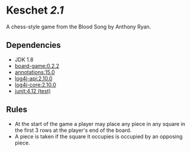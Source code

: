 # Keschet _2.1_

A chess-style game from the Blood Song by Anthony Ryan.

## Dependencies

- JDK 1.8
- [board-game:0.2.2](https://github.com/Macro303/Board-Game)
- [annotations:15.0](https://www.jetbrains.com/)
- [log4j-api:2.10.0](https://logging.apache.org/log4j/2.x/)
- [log4j-core:2.10.0](https://logging.apache.org/log4j/2.x/)
- [junit:4.12 (test)](http://junit.org/junit4/)

## Rules

- At the start of the game a player may place any piece in any square in the first 3 rows at the player's end of the board.
- A piece is taken if the square it occupies is occupied by an opposing piece.
